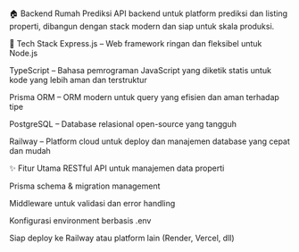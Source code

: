 🏠 Backend Rumah Prediksi
API backend untuk platform prediksi dan listing properti, dibangun dengan stack modern dan siap untuk skala produksi.

🚀 Tech Stack
Express.js – Web framework ringan dan fleksibel untuk Node.js

TypeScript – Bahasa pemrograman JavaScript yang diketik statis untuk kode yang lebih aman dan terstruktur

Prisma ORM – ORM modern untuk query yang efisien dan aman terhadap tipe

PostgreSQL – Database relasional open-source yang tangguh

Railway – Platform cloud untuk deploy dan manajemen database yang cepat dan mudah

✨ Fitur Utama
RESTful API untuk manajemen data properti

Prisma schema & migration management

Middleware untuk validasi dan error handling

Konfigurasi environment berbasis .env

Siap deploy ke Railway atau platform lain (Render, Vercel, dll)
